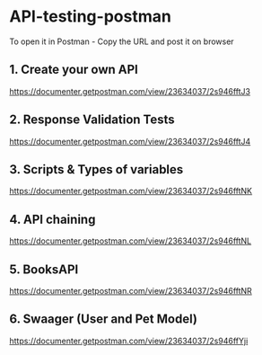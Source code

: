 # API-testing-postman

To open it in Postman -
Copy the URL and post it on browser

## 1. Create your own API
   https://documenter.getpostman.com/view/23634037/2s946fftJ3

## 2. Response Validation Tests
   https://documenter.getpostman.com/view/23634037/2s946fftJ4

## 3. Scripts & Types of variables
   https://documenter.getpostman.com/view/23634037/2s946fftNK

## 4. API chaining
   https://documenter.getpostman.com/view/23634037/2s946fftNL

## 5. BooksAPI
   https://documenter.getpostman.com/view/23634037/2s946fftNR

## 6. Swaager (User and Pet Model)
   https://documenter.getpostman.com/view/23634037/2s946ffYji

